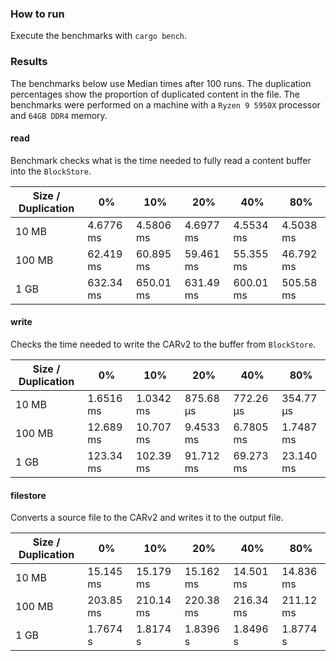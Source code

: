 ### How to run

Execute the benchmarks with `cargo bench`.

### Results

The benchmarks below use Median times after 100 runs. The duplication
percentages show the proportion of duplicated content in the file. The
benchmarks were performed on a machine with a `Ryzen 9 5950X` processor and
`64GB DDR4` memory.

#### read

Benchmark checks what is the time needed to fully read a content buffer into the `BlockStore`.

| Size / Duplication | 0%        | 10%       | 20%       | 40%       | 80%       |
| ------------------ | --------- | --------- | --------- | --------- | --------- |
| 10 MB              | 4.6776 ms | 4.5806 ms | 4.6977 ms | 4.5534 ms | 4.5038 ms |
| 100 MB             | 62.419 ms | 60.895 ms | 59.461 ms | 55.355 ms | 46.792 ms |
| 1 GB               | 632.34 ms | 650.01 ms | 631.49 ms | 600.01 ms | 505.58 ms |

#### write

Checks the time needed to write the CARv2 to the buffer from `BlockStore`.

| Size / Duplication | 0%        | 10%       | 20%       | 40%       | 80%       |
| ------------------ | --------- | --------- | --------- | --------- | --------- |
| 10 MB              | 1.6516 ms | 1.0342 ms | 875.68 µs | 772.26 µs | 354.77 µs |
| 100 MB             | 12.689 ms | 10.707 ms | 9.4533 ms | 6.7805 ms | 1.7487 ms |
| 1 GB               | 123.34 ms | 102.39 ms | 91.712 ms | 69.273 ms | 23.140 ms |

#### filestore

Converts a source file to the CARv2 and writes it to the output file.

| Size / Duplication | 0%        | 10%       | 20%       | 40%       | 80%       |
| ------------------ | --------- | --------- | --------- | --------- | --------- |
| 10 MB              | 15.145 ms | 15.179 ms | 15.162 ms | 14.501 ms | 14.836 ms |
| 100 MB             | 203.85 ms | 210.14 ms | 220.38 ms | 216.34 ms | 211.12 ms |
| 1 GB               | 1.7674 s  | 1.8174 s  | 1.8396 s  | 1.8496 s  | 1.8774 s  |
